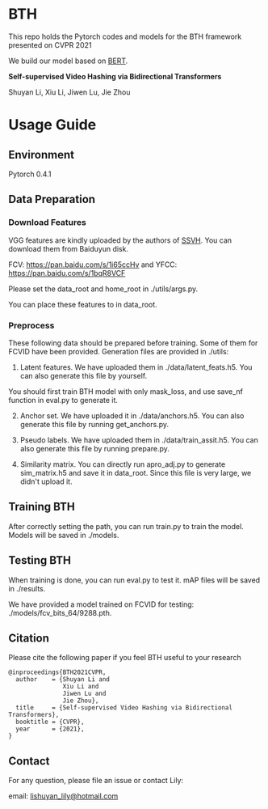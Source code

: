 # BTH
This repo holds the Pytorch codes and models for the BTH framework presented on CVPR 2021

We build our model based on [BERT].

**Self-supervised Video Hashing via Bidirectional Transformers**

Shuyan Li, Xiu Li, Jiwen Lu, Jie Zhou

[//]: ------------------------------Separator------------------------------

# Usage Guide

## Environment
Pytorch 0.4.1

## Data Preparation

### Download Features

VGG features are kindly uploaded by the authors of [SSVH]. You can download them from Baiduyun disk.

FCV: https://pan.baidu.com/s/1i65ccHv and YFCC: https://pan.baidu.com/s/1bqR8VCF  

Please set the data_root and home_root in ./utils/args.py. 

You can place these features to in data_root.


### Preprocess

These following data should be prepared before training. Some of them for FCVID have been provided. Generation files are provided in ./utils:

1. Latent features. We have uploaded them in ./data/latent_feats.h5. You can also generate this file by yourself.

You should first train BTH model with only mask_loss, and use save_nf function in eval.py to generate it. 

2. Anchor set. We have uploaded it in ./data/anchors.h5. You can also generate this file by running get_anchors.py.
 
3. Pseudo labels. We have uploaded them in ./data/train_assit.h5. You can also generate this file by running prepare.py.

4. Similarity matrix. You can directly run apro_adj.py to generate sim_matrix.h5 and save it in data_root. Since this file is very large, we didn't upload it. 

## Training BTH
After correctly setting the path, you can run train.py to train the model. Models will be saved in ./models. 

## Testing BTH
When training is done, you can run eval.py to test it. mAP files will be saved in ./results.

We have provided a model trained on FCVID for testing: ./models/fcv_bits_64/9288.pth.

## Citation

Please cite the following paper if you feel BTH useful to your research

```
@inproceedings{BTH2021CVPR,
  author    = {Shuyan Li and
               Xiu Li and
               Jiwen Lu and
               Jie Zhou},
  title     = {Self-supervised Video Hashing via Bidirectional Transformers},
  booktitle = {CVPR},
  year      = {2021},
}
```
## Contact
For any question, please file an issue or contact Lily:

email: lishuyan_lily@hotmail.com

[SSVH]:https://github.com/lixiangpengcs/Self-Supervised-Video-Hashing

[BERT]: https://github.com/codertimo/BERT-pytorch

